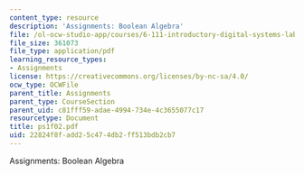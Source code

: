 ```yaml
---
content_type: resource
description: 'Assignments: Boolean Algebra'
file: /ol-ocw-studio-app/courses/6-111-introductory-digital-systems-laboratory-fall-2002/22824f8fadd25c474db2ff513bdb2cb7_ps1f02.pdf
file_size: 361073
file_type: application/pdf
learning_resource_types:
- Assignments
license: https://creativecommons.org/licenses/by-nc-sa/4.0/
ocw_type: OCWFile
parent_title: Assignments
parent_type: CourseSection
parent_uid: c81fff59-adae-4994-734e-4c3655077c17
resourcetype: Document
title: ps1f02.pdf
uid: 22824f8f-add2-5c47-4db2-ff513bdb2cb7
---
```

Assignments: Boolean Algebra